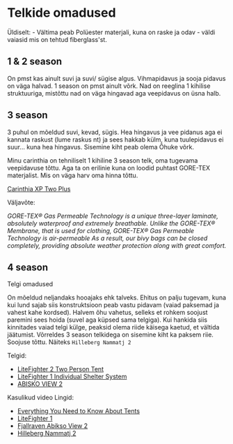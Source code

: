# Telkide omadused

Üldiselt: - Vältima peab Polüester materjali, kuna on raske ja odav - väldi vaiasid mis on tehtud fiberglass'st.

## 1 & 2 season

On pmst kas ainult suvi ja suvi/ sügise algus. Vihmapidavus ja sooja pidavus on väga halvad. 1 season on pmst ainult võrk.
Nad on reeglina 1 kihilise struktuuriga, mistõttu nad on väga hingavad aga veepidavus on üsna halb.

## 3 season

3 puhul on mõeldud suvi, kevad, sügis.
Hea hingavus ja vee pidanus aga ei kannata raskust (lume raskus nt) ja sees hakkab külm, kuna tuulepidavus ei suur... kuna hea hingavus.
Sisemine kiht peab olema Õhuke võrk.

Minu carinthia on tehniliselt 1 kihiline 3 season telk, oma tugevama veepidavuse tõttu. Aga ta on erilinie kuna on loodid puhtast GORE-TEX materjalist.
Mis on väga harv oma hinna tõttu.

[Carinthia XP Two Plus](https://www.carinthia.eu/en/xp-two-plus-p1503/)

Väljavõte:

_GORE-TEX® Gas Permeable Technology is a unique three-layer laminate, absolutely waterproof and extremely breathable. Unlike the GORE-TEX® Membrane, that is used for clothing, GORE-TEX® Gas Permeable Technology is air-permeable As a result, our bivy bags can be closed completely, providing absolute weather protection along with great comfort._

## 4 season

Telgi omadused

On mõeldud neljandaks hooajaks ehk talveks.
Ehitus on palju tugevam, kuna kui lund sajab siis konstruktsioon peab vastu pidavam (vaiad paksemad ja vahest kahe kordsed). Halvem õhu vahetus, selleks et rohkem soojust paremini sees hoida (suvel aga küpsed sama telgiga). Kui hankida siis kinnitades vaiad telgi külge, peaksid olema riide käisega kaetud, et vältida jäätumist. Võrreldes 3 season telkidega on sisemine kiht ka paksem riie. Soojuse tõttu.
Näiteks `Hilleberg Nammatj 2`

Telgid:

-   [LiteFighter 2 Two Person Tent](https://litefighter.com/product/litefighter-2-two-person-tent/)
-   [LiteFighter 1 Individual Shelter System](https://litefighter.com/product/litefighter-1-individual-shelter-system/)
-   [ABISKO VIEW 2](https://www.fjallraven.com/eu/en-gb/bags-gear/tents-sleeping-bags/tents/abisko-view-2)

Kasulikud video Lingid:

-   [Everything You Need to Know About Tents](https://www.youtube.com/watch?v=TCf6Kp-u6OU&list=LL&index=1&t=201s)
-   [LiteFighter 1](https://www.youtube.com/watch?v=cazdzZVejOk&list=LL&index=4)
-   [Fjallraven Abikso View 2](https://www.youtube.com/watch?v=GhafL0X5onI&list=LL&index=3)
-   [Hilleberg Nammatj 2](https://www.youtube.com/watch?v=f1pngpcWlXE)
